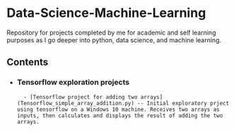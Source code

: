 # Data-Science-Machine-Learning
Repository for projects completed by me for academic and self learning purposes as I go deeper into python, data science, and machine learning.

## Contents

- ### Tensorflow exploration projects

        - [Tensorflow project for adding two arrays] (Tensorflow_simple_array_addition.py) -- Initial exploratory prject using tensorflow on a Windows 10 machine. Receives two arrays as inputs, then calculates and displays the result of adding the two arrays.
